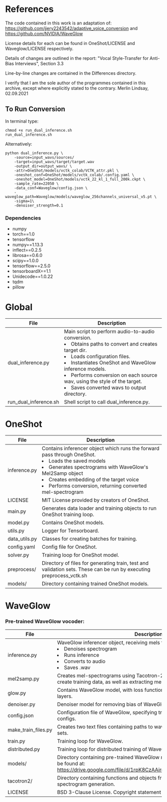 # References
The code contained in this work is an adaptation of:
https://github.com/jjery2243542/adaptive_voice_conversion and
https://github.com/NVIDIA/WaveGlow

License details for each can be found in OneShot/LICENSE and 
Waveglow/LICENSE respectively. 

Details of changes are outlined in the report:
"Vocal Style-Transfer for Anti-Bias Interviews", Section 3.3

Line-by-line changes are contained in the Differences directory.

I verify that I am the sole author of the programmes contained in
this archive, except where explicitly stated to the contrary.
Merlin Lindsay, 02.09.2021
## To Run Conversion
In terminal type:

	chmod +x run_dual_inference.sh 
	run_dual_inference.sh

Alternatively:

	python dual_inference.py \
		-source=input_wavs/sources/
		-target=input_wavs/target/target.wav
		-output_dir=output_wavs/ \
		-attr=OneShot/models/vctk_colab/VCTK_attr.pkl \
		-oneshot_conf=OneShot/models/vctk_colab/.config.yaml \
		-oneshot_model=OneShot/models/vctk_22_kl_1_full_200k.ckpt \
		-sample_rate=22050 \
		-data_conf=Waveglow/config.json \
		-waveglow_path=Waveglow/models/waveglow_256channels_universal_v5.pt \
		-sigma=1\
		-denoiser_strength=0.1


<!-- WaveGlow -->
### Dependencies 
* numpy
* torch==1.0
* tensorflow
* numpy==1.13.3
* inflect==0.2.5
* librosa==0.6.0
* scipy==1.0.0
* tensorflow==2.5.0 
* tensorboardX==1.1
* Unidecode==1.0.22
* tqdm
* pillow

# Global

| File | Description |
|----------------|----------------|
| dual_inference.py | Main script to perform audio-to-audio conversion. <li>Obtains paths to convert and creates target dir.</li><li>Loads configuration files.</li><li>Instantiates OneShot and WaveGlow inference models.</li><li>Performs conversion on each source wav, using the style of the target.</li><li>Saves converted wavs to output directory. </li> |
| run_dual_inference.sh | Shell script to call dual_inference.py. |



# OneShot


| File | Description |
|----------------|----------------|
| inference.py | Contains inferencer object which runs the forward pass through OneShot. <li> Loads the saved models</li><li> Generates spectrograms with WaveGlow's Mel2Samp object</li><li> Creates embedding of the target voice</li><li> Performs conversion, returning converted mel-spectrogram</li> |
| LICENSE | MIT License provided by creators of OneShot. |
| main.py | Generates data loader and training objects to run OneShot training loop. |
| model.py | Contains OneShot models. |
| utils.py | Logger for Tensorboard. |
| data_utils.py | Classes for creating batches for training. |
| config.yaml | Config file for OneShot. |
| solver.py | Training loop for OneShot model. |
| preprocess/ | Directory of files for generating train, test and validation sets. These can be run by executing preprocess_vctk.sh |
| models/ | Directory containing trained OneShot models. |



# WaveGlow

### Pre-trained WaveGlow vocoder:

| File | Description |
|----------------|----------------|
| inference.py | WaveGlow inferencer object, receiving mels from OneShot. <li>Denoises spectrogram</li><li>Runs inference</li><li>Converts to audio</li><li>Saves .wav</li> |
| mel2samp.py | Creates mel-spectrograms using Tacotron-2's STFT. This object is used to create training data, as well as extracting mel-specs during inference.|
| glow.py | Contains WaveGlow model, with loss function, and WaveNet affine coupling layers. |
| denoiser.py | Denoiser model for removing bias of WaveGlow from generated spectrogram |
| config.json | Configuration file of WaveGlow, specifying training, data and hyperparameter configs. |
| make_train_files.py | Creates two text files containing paths to wav files, split into training and test sets. |
| train.py | Training loop for WaveGlow. |
| distributed.py | Training loop for distributed training of WaveGlow across multiple GPUs.| 
| models/ | Directory containing pre-trained WaveGlow model. Pre-trained vocoder can be found at: https://drive.google.com/file/d/1rpK8CzAAirq9sWZhe9nlfvxMF1dRgFbF/view|
| tacotron2/ | Directory containing functions and objects from Tacotron-2 for mel-spectrogram generation. |
| LICENSE | BSD 3-Clause License. Copyright statement from Nvidia. |